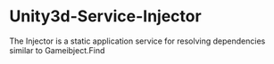 # Unity3d-Service-Injector
The Injector is a static application service for resolving dependencies similar to Gameibject.Find
